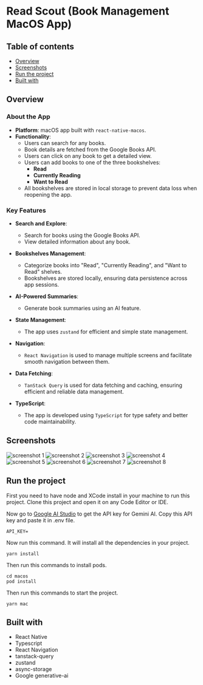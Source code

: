 # Read Scout (Book Management MacOS App)

## Table of contents

- [Overview](#overview)
- [Screenshots](#screenshots)
- [Run the project](#run-the-project)
- [Built with](#built-with)

## Overview

### About the App

- **Platform**: macOS app built with `react-native-macos`.
- **Functionality**:
  - Users can search for any books.
  - Book details are fetched from the Google Books API.
  - Users can click on any book to get a detailed view.
  - Users can add books to one of the three bookshelves:
    - **Read**
    - **Currently Reading**
    - **Want to Read**
  - All bookshelves are stored in local storage to prevent data loss when reopening the app.

### Key Features

- **Search and Explore**:
  - Search for books using the Google Books API.
  - View detailed information about any book.

- **Bookshelves Management**:
  - Categorize books into "Read", "Currently Reading", and "Want to Read" shelves.
  - Bookshelves are stored locally, ensuring data persistence across app sessions.

- **AI-Powered Summaries**:
  - Generate book summaries using an AI feature.

- **State Management**:
  - The app uses `zustand` for efficient and simple state management.

- **Navigation**:
  - `React Navigation` is used to manage multiple screens and facilitate smooth navigation between them.

- **Data Fetching**:
  - `TanStack Query` is used for data fetching and caching, ensuring efficient and reliable data management.

- **TypeScript**:
  - The app is developed using `TypeScript` for type safety and better code maintainability.


## Screenshots

<img src="https://i.imgur.com/DfC8Xqh.png" alt="screenshot 1"/>
<img src="https://i.imgur.com/X8SRs3U.png" alt="screenshot 2"/>
<img src="https://i.imgur.com/75Qs2ao.png" alt="screenshot 3"/>
<img src="https://i.imgur.com/azlPqp0.png" alt="screenshot 4"/>
<img src="https://i.imgur.com/aHHqe3J.png" alt="screenshot 5"/>
<img src="https://i.imgur.com/SzLnUib.png" alt="screenshot 6"/>
<img src="https://i.imgur.com/nLzoyac.png" alt="screenshot 7"/>
<img src="https://i.imgur.com/6SK5iPp.png" alt="screenshot 8"/>

## Run the project

First you need to have node and XCode install in your machine to run this project.
Clone this project and open it on any Code Editor or IDE.

Now go to [Google AI Studio](https://aistudio.google.com/app/apikey) to get the API key for Gemini AI. Copy this API key and paste it in .env file.

```
API_KEY=
```

Now run this command. It will install all the dependencies in your project.

```
yarn install
```

Then run this commands to install pods.

```
cd macos
pod install
```

Then run this commands to start the project.

```
yarn mac
```

## Built with

- React Native
- Typescript
- React Navigation
- tanstack-query
- zustand
- async-storage
- Google generative-ai
